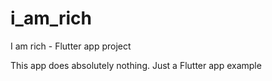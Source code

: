 # i_am_rich

I am rich - Flutter app project

This app does absolutely nothing. Just a Flutter app example
